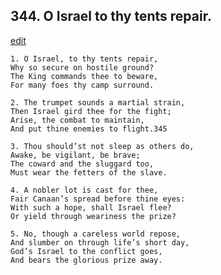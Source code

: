 
## 344.  O Israel to thy tents repair.
[edit](https://docs.google.com/document/d/1zQDu3HUGPF8--igpW4Ay08j0wW59TYa8/edit?mode=html)



    1. O Israel, to thy tents repair,
    Why so secure on hostile ground? 
    The King commands thee to beware, 
    For many foes thy camp surround.

    2. The trumpet sounds a martial strain,
    Then Israel gird thee for the fight; 
    Arise, the combat to maintain,
    And put thine enemies to flight.345

    3. Thou should’st not sleep as others do,
    Awake, be vigilant, be brave;
    The coward and the sluggard too,
    Must wear the fetters of the slave.

    4. A nobler lot is cast for thee,
    Fair Canaan’s spread before thine eyes: 
    With such a hope, shall Israel flee?
    Or yield through weariness the prize?

    5. No, though a careless world repose,
    And slumber on through life’s short day, 
    God’s Israel to the conflict goes,
    And bears the glorious prize away.
